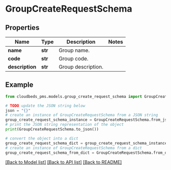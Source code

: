 # GroupCreateRequestSchema


## Properties

Name | Type | Description | Notes
------------ | ------------- | ------------- | -------------
**name** | **str** | Group name. | 
**code** | **str** | Group code. | 
**description** | **str** | Group description. | 

## Example

```python
from cloudbeds_pms.models.group_create_request_schema import GroupCreateRequestSchema

# TODO update the JSON string below
json = "{}"
# create an instance of GroupCreateRequestSchema from a JSON string
group_create_request_schema_instance = GroupCreateRequestSchema.from_json(json)
# print the JSON string representation of the object
print(GroupCreateRequestSchema.to_json())

# convert the object into a dict
group_create_request_schema_dict = group_create_request_schema_instance.to_dict()
# create an instance of GroupCreateRequestSchema from a dict
group_create_request_schema_from_dict = GroupCreateRequestSchema.from_dict(group_create_request_schema_dict)
```
[[Back to Model list]](../README.md#documentation-for-models) [[Back to API list]](../README.md#documentation-for-api-endpoints) [[Back to README]](../README.md)


